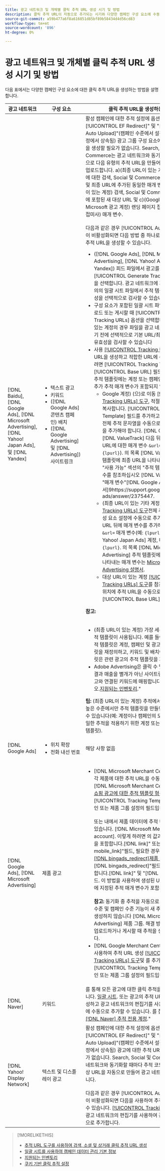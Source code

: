 ```yaml
---
title: 광고 네트워크 및 개체별 클릭 추적 URL 생성 시기 및 방법
description: 클릭 추적 URL이 자동으로 추가되는 시기와 다양한 캠페인 구성 요소에 수동으로 추가하는 시기 및 방법을 알아봅니다.
source-git-commit: a59b477a6f8a616851d85bf89b58434d4d56cd83
workflow-type: tm+mt
source-wordcount: '896'
ht-degree: 0%

---
```


# 광고 네트워크 및 개체별 클릭 추적 URL 생성 시기 및 방법

다음 표에서는 다양한 캠페인 구성 요소에 대한 클릭 추적 URL을 생성하는 방법을 설명합니다.

| 광고 네트워크 | 구성 요소 | 클릭 추적 URL을 생성하는 방법 |
| ---- | ---- | ---- |
| [!DNL Baidu], [!DNL Google Ads], [!DNL Microsoft Advertising], [!DNL Yahoo! Japan Ads], 및 [!DNL Yandex] | <ul><li>텍스트 광고</li><li>키워드</li><li>([!DNL Google Ads] 콘텐츠 캠페인) 배치</li><li>([!DNL Google Advertising] 및 [!DNL Advertising]) 사이트링크</li></ul> | 활성 캠페인에 대한 추적 설정에 옵션 이 포함된 경우[!UICONTROL EF Redirect]&quot; 및 &quot;[!UICONTROL Auto Upload]&quot;(캠페인 수준에서 설정되거나 계정 설정에서 상속됨) 광고 그룹 구성 요소에 대한 추적 URL을 생성할 필요가 없습니다. Search, Social 및 Commerce는 광고 네트워크와 동기화할 때마다 자동으로 다음 유형의 추적 URL을 만들어 광고 네트워크에 업로드합니다. a)(최종 URL이 있는 계정) 추적 템플릿에 대한 검색, Social 및 Commerce 추적 매개 변수 및 최종 URL에 추가된 동일한 매개 변수, b)(대상 URL이 있는 계정) 검색, Social 및 Commerce 추적 코드에 포함된 새 대상 URL 및 c)(Google 광고 및 Microsoft 광고 계정) 랜딩 페이지 접미사(최종 URL 접미사) 매개 변수.<br><br>다음과 같은 경우 [!UICONTROL Auto Upload] 옵션이 비활성화되면 다음 방법 중 하나로 구성 요소에 대한 추적 URL을 생성할 수 있습니다.<ul><li>([!DNL Google Ads], [!DNL Microsoft Advertising], [!DNL Yahoo! Ads], 및 [!DNL Yandex]) 피드 파일에서 광고를 게시할 때 [!UICONTROL Generate Tracking URLs] 옵션을 선택합니다. 광고 네트워크에 게시하기 전에 임의의 일괄 시트 파일에서 추적 템플릿 필드의 유효성을 선택적으로 검사할 수 있습니다.</li><li>구성 요소가 포함된 일괄 시트 파일을 다운로드, 업로드 또는 게시할 때 [!UICONTROL Generate Tracking URLs] 옵션을 선택합니다. 대상 URL이 있는 계정의 경우 파일을 광고 네트워크에 게시하기 전에 선택적으로 기본 URL/최종 URL 필드의 유효성을 검사할 수 있습니다</li><li>사용 [[!UICONTROL Tracking URLs] 도구](/help/search-social-commerce/tools/click-tracking-url-generate.md) 추적 URL을 생성하고 적합한 URL에 수동으로 추가하려면 [!UICONTROL Tracking Template] 또는 [!UICONTROL Base URL] 필드. <b>참고:</b> 생성하는 추적 템플릿에는 계정 또는 캠페인 설정에 지정된 추가 추적 매개 변수가 포함되지 않습니다.<ul><li>Google 계정) (으)로 이동 [[!UICONTROL Tracking URLs] 도구](/help/search-social-commerce/tools/click-tracking-url-generate.md), 적절한 의 화면 값을 복사합니다. [!UICONTROL Tracking Template] 필드를 추가하고 구성 요소 설정에 전체 추적 문자열을 수동으로 추가합니다. 다음을 추가해야 합니다. [!DNL Google Ads] [!DNL ValueTrack] 다음 뒤에 있는 최종 URL에 대한 매개 변수 `&url=` 매개 변수(예: `{lpurl}`). 의 목록 [!DNL ValueTrack] 추적 템플릿에 최종 URL을 나타내는 매개 변수는 &quot;사용 가능&quot; 섹션의 &quot;추적 템플릿만&quot; 매개 변수를 참조하십시오 [!DNL ValueTrack] 의 &quot;매개 변수&quot;[!DNL Google Ads] 설명서]9https://support.google.com/google-ads/answer/2375447.</li><li>(최종 URL이 있는 기타 계정) [[!UICONTROL Tracking URLs] 도구](/help/search-social-commerce/tools/click-tracking-url-generate.md)전체 추적 문자열을 구성 요소 설정에 수동으로 추가합니다. 최종 URL 뒤에 매개 변수를 추가해야 합니다. `&url=` 매개 변수(예: `{lpurl}`). 대상 [!DNL Yahoo! Japan Ads] 계정, 매개 변수 사용 `{lpurl}`. 의 목록 [!DNL Microsoft Advertising] 추적 템플릿에서 최종 URL을 나타내는 매개 변수는 [Microsoft Advertising 설명서](https://help.bingads.microsoft.com/#apex/3/en/56799).</li><li>대상 URL이 있는 계정 [[!UICONTROL Tracking URLs] 도구](/help/search-social-commerce/tools/click-tracking-url-generate.md)를 참조하고 해당하는 위치에 추적 URL을 수동으로 추가합니다 [!UICONTROL Base URL] 필드.</li></ul></li></ul><b>참고:</b><br><br><ul><li>(최종 URL이 있는 계정) 가장 세분화된 수준의 추적 템플릿이 사용됩니다. 예를 들어 키워드 수준 추적 템플릿은 계정, 캠페인 및 광고 그룹 수준 템플릿을 재정의하고, 키워드 및 배치에 대한 추적 템플릿은 관련 광고의 추적 템플릿을 재정의합니다.</li><li>Adobe Advertising은 클릭 수 및 사이트링크의 결과 매출을 별개가 아닌 사이트링크가 포함된 광고와 연결된 키워드에 매핑합니다. 를 참조하십시오.[지원되는 인벤토리](/help/search-social-commerce/introduction/supported-inventory.md).&quot;</li></ul><b>팁:</b> (최종 URL이 있는 계정) 추적에서는 필요한 가장 높은 수준에서만 추적 템플릿을 만들면 더 쉽게 관리할 수 있습니다(예: 계정이나 캠페인의 모든 엔티티에 동일한 추적을 적용하기 위한 계정 또는 캠페인 수준 추적 템플릿). |
| [!DNL Google Ads] | <ul><li>위치 확장</li><li>전화 내선 번호</li></ul> | 해당 사항 없음 |
| [!DNL Google Ads], [!DNL Microsoft Advertising] | 제품 광고 | <ul><li>[!DNL Microsoft Merchant Center] 계정: 의 각 제품에 대한 추적 URL을 수동으로 만듭니다. [!DNL Microsoft Merchant Center] 계정 사용 [쇼핑 광고에 대한 추적 템플릿 형식](/help/search-social-commerce/tracking/formats-click-tracking-microsoft.md)및 를 추가하고 [!UICONTROL Tracking Template] 계정, 캠페인 또는 제품 그룹 설정의 필드입니다.<br><br>또는 내에서 제품 데이터에 추적 URL을 추가할 수 있습니다. [!DNL Microsoft Merchant Center account]. 이렇게 하려면 의 값과 함께 추적 URL을 포함합니다.[!DNL link]&quot; 또는 &quot;[!DNL mobile_link]&quot;필드, 필요한 경우 [사용자 정의 열 &quot;[!DNL bingads_redirect]제품 피드 내 &quot;](https://help.ads.microsoft.com/#apex/3/en/51084). 의 값[!DNL bingads_redirect]&quot;필드는 의 값을 대체합니다.[!DNL link]&quot; 및 &quot;[!DNL mobile_link]&quot; 필드. 이 방법을 사용하여 생성된 URL에는 계정 설정에 지정된 추적 매개 변수가 포함되지 않습니다.<br><br><b>참고:</b> 동기화 중 추적을 자동으로 업로드하는 계정 수준 및 캠페인 수준 기능이 새 추적에 대한 추적을 생성하지 않습니다 [!DNL Microsoft Advertising] 제품 그룹. 해결 방법은 일괄 시트를 업로드하거나 게시할 때 추적을 생성하는 것입니다.</li><li>[!DNL Google Merchant Center] 계정: 다음을 사용하여 추적 URL 생성 [[!UICONTROL Tracking URLs] 도구](/help/search-social-commerce/tools/click-tracking-url-generate.md)및 를 추가하고 [!UICONTROL Tracking Template] 계정, 캠페인 또는 제품 그룹 설정의 필드입니다.</li></ul> |
| [!DNL Naver] | 키워드 | 를 통해 모든 광고에 대한 클릭 추적을 설정할 수 있습니다. [일괄 시트](/help/search-social-commerce/campaign-management/bulksheets/bulksheet-about.md). 또는 광고의 추적 URL을 수동으로 생성하고 광고 네트워크의 편집기를 사용하여 광고 설정에 수동으로 추가할 수 있습니다. 를 참조하십시오.[구현 [!DNL Naver] 추적 전용 계정](/help/search-social-commerce/campaign-management/naver-tracking-only-account-implement.md).&quot; |
| [!DNL Yahoo! Display Network] | 텍스트 및 디스플레이 광고 | 활성 캠페인에 대한 추적 설정에 옵션 이 포함된 경우[!UICONTROL EF Redirect]&quot; 및 &quot;[!UICONTROL Auto Upload]&quot;(캠페인 수준에서 설정되거나 계정 설정에서 상속됨) 광고에 대한 추적 URL을 생성할 필요가 없습니다. Search, Social 및 Commerce는 광고 네트워크와 동기화할 때마다 추적 코드가 포함된 새 대상 URL을 자동으로 만들어 광고 네트워크에 업로드합니다.<br><br>다음과 같은 경우 [!UICONTROL Auto Upload] 옵션이 비활성화되면 다음을 사용하여 추적 URL을 생성할 수 있습니다. [[!UICONTROL Tracking URLs] 도구](/help/search-social-commerce/tools/click-tracking-url-generate.md)광고 네트워크의 편집기를 사용하여 광고 설정에 수동으로 추가합니다. |

>[!MORELIKETHIS]
>
>* [추적 URL 도구를 사용하여 검색, 소셜 및 상거래 클릭 추적 URL 생성](/help/search-social-commerce/tools/click-tracking-url-generate.md)
>* [일괄 시트를 사용하여 캠페인 데이터 관리 기본 정보](/help/search-social-commerce/campaign-management/bulksheets/bulksheet-about.md)
>* [지원되는 인벤토리](/help/search-social-commerce/introduction/supported-inventory.md)
>* [쿠키 기반 클릭 추적 설정](/help/search-social-commerce/tracking/click-tracking-set-up.md)
